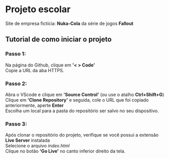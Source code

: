 <h1>Projeto escolar</h1>

Site de empresa fictícia: <strong>Nuka-Cola</strong> da série de jogos <strong>Fallout</strong>

<h2>Tutorial de como iniciar o projeto</h2>

<h3>Passo 1:</h3>
Na página do Github, clique em <strong>'< > Code'</strong><br>
Copie a URL da aba HTTPS.

<h3>Passo 2:</h3>
Abra o VScode e clique em <strong>'Source Control'</strong> (ou use o atalho <strong>Ctrl+Shift+G</strong>)<br>
Clique em <strong>'Clone Repository'</strong> e seguida, cole o URL que foi copiado anteriormente, aperte <strong>Enter</strong><br>
Escolha um local para a pasta do repositório ser salvo no seu dispositivo.<br>

<h3>Passo 3:</h3>
Após clonar o repositório do projeto, verifique se você possui a extensão <strong>Live Server</strong> instalada<br>
Selecione o arquivo <em>index.html</em><br>
Clique no botão <strong>'Go Live'</strong> no canto inferior direito da tela.